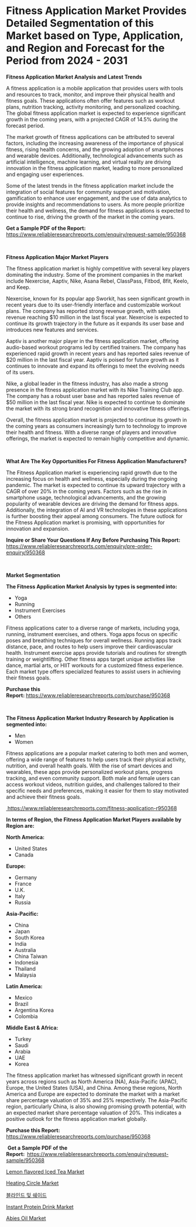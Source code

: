 <p><h1>Fitness Application Market Provides Detailed Segmentation of this Market based on Type, Application, and Region and Forecast for the Period from 2024 - 2031</h1></p><p><strong>Fitness Application Market Analysis and Latest Trends</strong></p>
<p><p>A fitness application is a mobile application that provides users with tools and resources to track, monitor, and improve their physical health and fitness goals. These applications often offer features such as workout plans, nutrition tracking, activity monitoring, and personalized coaching. The global fitness application market is expected to experience significant growth in the coming years, with a projected CAGR of 14.5% during the forecast period.</p><p>The market growth of fitness applications can be attributed to several factors, including the increasing awareness of the importance of physical fitness, rising health concerns, and the growing adoption of smartphones and wearable devices. Additionally, technological advancements such as artificial intelligence, machine learning, and virtual reality are driving innovation in the fitness application market, leading to more personalized and engaging user experiences.</p><p>Some of the latest trends in the fitness application market include the integration of social features for community support and motivation, gamification to enhance user engagement, and the use of data analytics to provide insights and recommendations to users. As more people prioritize their health and wellness, the demand for fitness applications is expected to continue to rise, driving the growth of the market in the coming years.</p></p>
<p><strong>Get a Sample PDF of the Report:&nbsp;</strong> <a href="https://www.reliableresearchreports.com/enquiry/request-sample/950368">https://www.reliableresearchreports.com/enquiry/request-sample/950368</a></p>
<p>&nbsp;</p>
<p><strong>Fitness Application Major Market Players</strong></p>
<p><p>The fitness application market is highly competitive with several key players dominating the industry. Some of the prominent companies in the market include Nexercise, Aaptiv, Nike, Asana Rebel, ClassPass, Fitbod, 8fit, Keelo, and Keep. </p><p>Nexercise, known for its popular app Sworkit, has seen significant growth in recent years due to its user-friendly interface and customizable workout plans. The company has reported strong revenue growth, with sales revenue reaching $10 million in the last fiscal year. Nexercise is expected to continue its growth trajectory in the future as it expands its user base and introduces new features and services.</p><p>Aaptiv is another major player in the fitness application market, offering audio-based workout programs led by certified trainers. The company has experienced rapid growth in recent years and has reported sales revenue of $20 million in the last fiscal year. Aaptiv is poised for future growth as it continues to innovate and expand its offerings to meet the evolving needs of its users.</p><p>Nike, a global leader in the fitness industry, has also made a strong presence in the fitness application market with its Nike Training Club app. The company has a robust user base and has reported sales revenue of $50 million in the last fiscal year. Nike is expected to continue to dominate the market with its strong brand recognition and innovative fitness offerings.</p><p>Overall, the fitness application market is projected to continue its growth in the coming years as consumers increasingly turn to technology to improve their health and fitness. With a diverse range of players and innovative offerings, the market is expected to remain highly competitive and dynamic.</p></p>
<p>&nbsp;</p>
<p><strong>What Are The Key Opportunities For Fitness Application Manufacturers?</strong></p>
<p><p>The Fitness Application market is experiencing rapid growth due to the increasing focus on health and wellness, especially during the ongoing pandemic. The market is expected to continue its upward trajectory with a CAGR of over 20% in the coming years. Factors such as the rise in smartphone usage, technological advancements, and the growing popularity of wearable devices are driving the demand for fitness apps. Additionally, the integration of AI and VR technologies in these applications is further boosting their appeal among consumers. The future outlook for the Fitness Application market is promising, with opportunities for innovation and expansion.</p></p>
<p><strong>Inquire or Share Your Questions If Any Before Purchasing This Report:</strong> <a href="https://www.reliableresearchreports.com/enquiry/pre-order-enquiry/950368">https://www.reliableresearchreports.com/enquiry/pre-order-enquiry/950368</a></p>
<p>&nbsp;</p>
<p><strong>Market Segmentation</strong></p>
<p><strong>The Fitness Application Market Analysis by types is segmented into:</strong></p>
<p><ul><li>Yoga</li><li>Running</li><li>Instrument Exercises</li><li>Others</li></ul></p>
<p><p>Fitness applications cater to a diverse range of markets, including yoga, running, instrument exercises, and others. Yoga apps focus on specific poses and breathing techniques for overall wellness. Running apps track distance, pace, and routes to help users improve their cardiovascular health. Instrument exercise apps provide tutorials and routines for strength training or weightlifting. Other fitness apps target unique activities like dance, martial arts, or HIIT workouts for a customized fitness experience. Each market type offers specialized features to assist users in achieving their fitness goals.</p></p>
<p><strong>Purchase this Report:&nbsp;</strong><a href="https://www.reliableresearchreports.com/purchase/950368">https://www.reliableresearchreports.com/purchase/950368</a></p>
<p>&nbsp;</p>
<p><strong>The Fitness Application Market Industry Research by Application is segmented into:</strong></p>
<p><ul><li>Men</li><li>Women</li></ul></p>
<p><p>Fitness applications are a popular market catering to both men and women, offering a wide range of features to help users track their physical activity, nutrition, and overall health goals. With the rise of smart devices and wearables, these apps provide personalized workout plans, progress tracking, and even community support. Both male and female users can access workout videos, nutrition guides, and challenges tailored to their specific needs and preferences, making it easier for them to stay motivated and achieve their fitness goals.</p></p>
<p><a href="https://www.reliableresearchreports.com/fitness-application-r950368">&nbsp;https://www.reliableresearchreports.com/fitness-application-r950368</a></p>
<p><strong>In terms of Region, the Fitness Application Market Players available by Region are:</strong></p>
<p>
    <p> <strong> North America: </strong>
        <ul>
            <li>United States</li>
            <li>Canada</li>
        </ul>
        </p> 
    <p> <strong> Europe: </strong>
        <ul>
            <li>Germany</li>
            <li>France</li>
            <li>U.K.</li>
            <li>Italy</li>
            <li>Russia</li>
        </ul>
        </p> 
    <p> <strong> Asia-Pacific: </strong>
        <ul>
            <li>China</li>
            <li>Japan</li>
            <li>South Korea</li>
            <li>India</li>
            <li>Australia</li>
            <li>China Taiwan</li>
            <li>Indonesia</li>
            <li>Thailand</li>
            <li>Malaysia</li>
        </ul>
        </p> 
    <p> <strong> Latin America: </strong>
        <ul>
            <li>Mexico</li>
            <li>Brazil</li>
            <li>Argentina Korea</li>
            <li>Colombia</li>
        </ul>
        </p> 
    <p> <strong> Middle East & Africa: </strong>
        <ul>
            <li>Turkey</li>
            <li>Saudi</li>
            <li>Arabia</li>
            <li>UAE</li>
            <li>Korea</li>
        </ul>
    </p>
    </p>
<p><p>The fitness application market has witnessed significant growth in recent years across regions such as North America (NA), Asia-Pacific (APAC), Europe, the United States (USA), and China. Among these regions, North America and Europe are expected to dominate the market with a market share percentage valuation of 35% and 25% respectively. The Asia-Pacific region, particularly China, is also showing promising growth potential, with an expected market share percentage valuation of 20%. This indicates a positive outlook for the fitness application market globally.</p></p>
<p><strong>Purchase this Report: </strong><a href="https://www.reliableresearchreports.com/purchase/950368">https://www.reliableresearchreports.com/purchase/950368</a></p>
<p>&nbsp;<strong>Get a Sample PDF of the Report:&nbsp;&nbsp;</strong><a href="https://www.reliableresearchreports.com/enquiry/request-sample/950368">https://www.reliableresearchreports.com/enquiry/request-sample/950368</a></p>
<p><strong></strong></p>
<p><p><a href="https://medium.com/@felipestehr/market-forecast-global-lemon-flavored-iced-tea-trends-and-impact-analysis-2024-2031-by-3d4db57bc300">Lemon flavored Iced Tea Market</a></p><p><a href="https://github.com/dimitrishawkinswaynenp91rgz/Market-Research-Report-List-4/blob/main/heating-circle-market.md">Heating Circle Market</a></p><p><a href="https://github.com/mithunmistry2258/Market-Research-Report-List-2/blob/main/490822378282.md">블라인드 및 쉐이드</a></p><p><a href="https://medium.com/@ivethfonsecal57/instant-protein-drink-market-a-global-and-regional-analysis-focus-on-end-user-product-and-b4adaf1bf833">Instant Protein Drink Market</a></p><p><a href="https://github.com/changoleonlaverguenzanoexiste/Market-Research-Report-List-4/blob/main/abies-oil-market.md">Abies Oil Market</a></p></p>